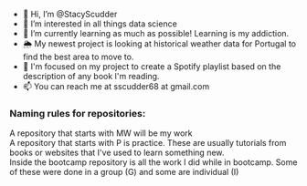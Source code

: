 - 👋 Hi, I’m @StacyScudder
- 👀 I’m interested in all things data science
- 🌱 I’m currently learning as much as possible! Learning is my addiction.
- 🌦️ My newest project is looking at historical weather data for Portugal to find the best area to move to. 
- 💞️ I'm focused on my project to create a Spotify playlist based on the description of any book I'm reading.
- 📫 You can reach me at sscudder68 at gmail.com

### Naming rules for repositories:
A repository that starts with MW will be my work<br>
A repository that starts with P is practice. These are usually tutorials from books or websites that I've used to learn something new.<br>
Inside the bootcamp repository is all the work I did while in bootcamp. Some of these were done in a group (G) and some are individual (I) 

<!---
StacyScudder/StacyScudder is a ✨ special ✨ repository because its `README.md` (this file) appears on your GitHub profile.
You can click the Preview link to take a look at your changes.
--->
